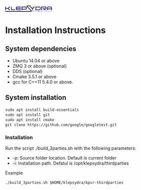 [![klepsydra logo](./images/klepsydra_logo.jpg)](http://www.klepsydra.org)

# Installation Instructions

## System dependencies

* Ubuntu 14.04 or above
* ZMQ 3 or above (optional)
* DDS (optional)
* Cmake 3.5.1 or above
* gcc for C++11 5.4.0 or above.

## System installation

	sudo apt install build-essentials
	sudo apt install git
	sudo apt install cmake
	git clone https://github.com/google/googletest.git

### Installation

Run the script ./build_3parties.sh with the following parameters:
- -p: Source folder location. Default is current folder
- -i: Installation path. Defatul is /opt/klepsydra/thirdparties

Example
```
./build_3parties.sh $HOME/klepsydra/kpsr-thirdparties
```

